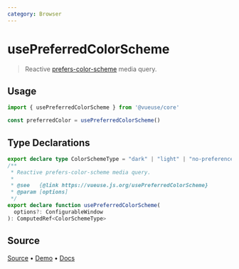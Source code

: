```yaml
---
category: Browser
---
```


<!--DEMO_STARTS-->
<script setup>
import Demo from './demo.vue'
</script>
<DemoContainer><Demo/></DemoContainer>
<!--DEMO_ENDS-->

<!--HEAD_STARTS--><!--HEAD_ENDS-->


# usePreferredColorScheme

> Reactive [prefers-color-scheme](https://developer.mozilla.org/en-US/docs/Web/CSS/@media/prefers-color-scheme) media query.

## Usage

```js
import { usePreferredColorScheme } from '@vueuse/core'

const preferredColor = usePreferredColorScheme()
```


<!--FOOTER_STARTS-->
## Type Declarations

```typescript
export declare type ColorSchemeType = "dark" | "light" | "no-preference"
/**
 * Reactive prefers-color-scheme media query.
 *
 * @see   {@link https://vueuse.js.org/usePreferredColorScheme}
 * @param [options]
 */
export declare function usePreferredColorScheme(
  options?: ConfigurableWindow
): ComputedRef<ColorSchemeType>
```

## Source

[Source](https://github.com/antfu/vueuse/blob/master/packages/core/usePreferredColorScheme/index.ts) • [Demo](https://github.com/antfu/vueuse/blob/master/packages/core/usePreferredColorScheme/demo.vue) • [Docs](https://github.com/antfu/vueuse/blob/master/packages/core/usePreferredColorScheme/index.md)


<!--FOOTER_ENDS-->